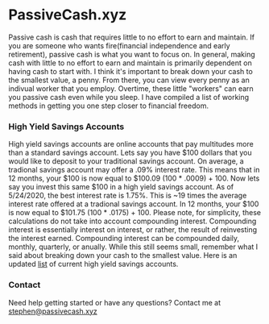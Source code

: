 # PassiveCash.xyz

Passive cash is cash that requires little to no effort to earn and maintain. If you are someone who wants fire(financial independence and early retirement), passive cash is what you want to focus on. In general, making cash with little to no effort to earn and maintain is primarily dependent on having cash to start with. I think it's important to break down your cash to the smallest value, a penny. From there, you can view every penny as an indivual worker that you employ. Overtime, these little "workers" can earn you passive cash even while you sleep. I have compiled a list of working methods in getting you one step closer to financial freedom.

### High Yield Savings Accounts

High yield savings accounts are online accounts that pay multitudes more than a standard savings account. Lets say you have $100 dollars that you would like to deposit to your traditional savings account. On average, a tradional savings account may offer a .09% interest rate. This means that in 12 months, your $100 is now equal to $100.09 (100 * .0009) + 100. Now lets say you invest this same $100 in a high yield savings account. As of 5/24/2020, the best interest rate is 1.75%. This is ~19 times the average interest rate offered at a tradional savings account. In 12 months, your $100 is now equal to $101.75 (100 * .0175) + 100. Please note, for simplicity, these calculations do not take into account compounding interest. Compounding interest is essentially interest on interest, or rather, the result of reinvesting the interest earned. Compounding interest can be compounded daily, monthly, quarterly, or anually. While this still seems small, remember what I said about breaking down your cash to the smallest value. Here is an updated [list](https://www.doctorofcredit.com/high-interest-savings-to-get/) of current high yield savings accounts. 

### Contact

Need help getting started or have any questions? Contact me at stephen@passivecash.xyz
